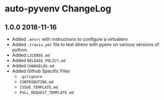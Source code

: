 # auto-pyvenv ChangeLog

## 1.0.0 2018-11-16
* Added `.envrc` with instructions to configure a virtualenv
* Added `.travis.yml` file to test direnv with pyenv on various versions of python.
* Added `LICENSE.md`
* Added `RELEASE_POLICY.md`
* Added `CHANGELOG.md`
* Added Github Specific Files
    * `.gitignore`
    * `CONTRIBUTING.md`
    * `ISSUE_TEMPLATE.md`
    * `PULL_REQUEST_TEMPLATE.md`

